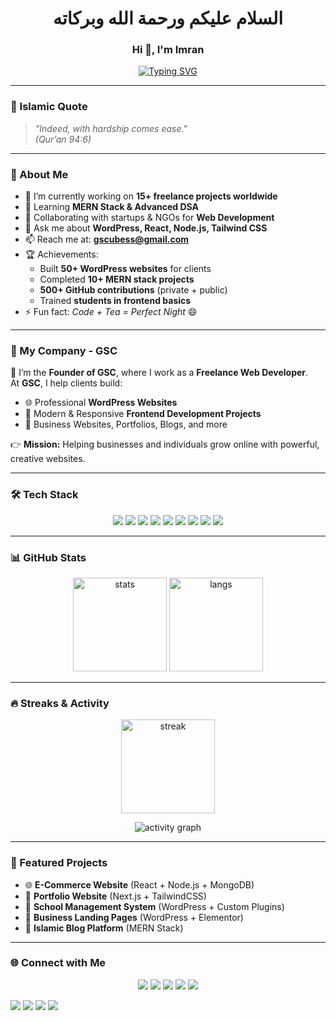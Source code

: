 <h1 align="center">السلام عليكم ورحمة الله وبركاته</h1>
<h3 align="center">Hi 👋, I'm Imran</h3>

<!-- Typing Animation -->
<p align="center">
  <a href="https://github.com/gscubess">
    <img src="https://readme-typing-svg.demolab.com?font=Fira+Code&size=22&pause=1000&center=true&vCenter=true&width=550&lines=Founder+of+GSC;Freelancer+%7C+WordPress+Developer;Frontend+Developer+%7C+React+Learner;Islamic+Content+Creator;Open+Source+Contributor" alt="Typing SVG" />
  </a>
</p>

---

### 📖 Islamic Quote
> *"Indeed, with hardship comes ease."*  
> *(Qur’an 94:6)*  

---

### 🌟 About Me
- 🔭 I’m currently working on **15+ freelance projects worldwide**  
- 🌱 Learning **MERN Stack & Advanced DSA**  
- 👯 Collaborating with startups & NGOs for **Web Development**  
- 💬 Ask me about **WordPress, React, Node.js, Tailwind CSS**  
- 📫 Reach me at: **gscubess@gmail.com**  
- 🏆 Achievements:  
  - Built **50+ WordPress websites** for clients  
  - Completed **10+ MERN stack projects**  
  - **500+ GitHub contributions** (private + public)  
  - Trained **students in frontend basics**  
- ⚡ Fun fact: *Code + Tea = Perfect Night* 😄  

---

### 🏢 My Company - GSC
🚀 I’m the **Founder of GSC**, where I work as a **Freelance Web Developer**.  
At **GSC**, I help clients build:
- 🌐 Professional **WordPress Websites**  
- 🎨 Modern & Responsive **Frontend Development Projects**  
- 💼 Business Websites, Portfolios, Blogs, and more  

👉 **Mission:** Helping businesses and individuals grow online with powerful, creative websites.  

---

### 🛠️ Tech Stack
<p align="center">
  <img src="https://img.shields.io/badge/HTML5-E34F26?style=for-the-badge&logo=html5&logoColor=white"/>
  <img src="https://img.shields.io/badge/CSS3-1572B6?style=for-the-badge&logo=css3&logoColor=white"/>
  <img src="https://img.shields.io/badge/JavaScript-F7DF1E?style=for-the-badge&logo=javascript&logoColor=black"/>
  <img src="https://img.shields.io/badge/React-61DAFB?style=for-the-badge&logo=react&logoColor=black"/>
  <img src="https://img.shields.io/badge/Node.js-339933?style=for-the-badge&logo=node.js&logoColor=white"/>
  <img src="https://img.shields.io/badge/Express.js-000000?style=for-the-badge&logo=express&logoColor=white"/>
  <img src="https://img.shields.io/badge/MongoDB-47A248?style=for-the-badge&logo=mongodb&logoColor=white"/>
  <img src="https://img.shields.io/badge/WordPress-21759B?style=for-the-badge&logo=wordpress&logoColor=white"/>
  <img src="https://img.shields.io/badge/TailwindCSS-38B2AC?style=for-the-badge&logo=tailwind-css&logoColor=white"/>
</p>

---

### 📊 GitHub Stats
<p align="center">
  <img src="https://github-readme-stats.vercel.app/api?username=gscubess&show_icons=true&theme=tokyonight" alt="stats" height="150"/>
  <img src="https://github-readme-stats.vercel.app/api/top-langs/?username=gscubess&layout=compact&theme=tokyonight" alt="langs" height="150"/>
</p>

---

### 🔥 Streaks & Activity
<p align="center">
  <img src="https://streak-stats.demolab.com?user=gscubess&theme=tokyonight&hide_border=true" alt="streak" height="150"/>
</p>

<p align="center">
  <img src="https://github-readme-activity-graph.vercel.app/graph?username=gscubess&theme=tokyo-night" alt="activity graph"/>
</p>

---

### 📂 Featured Projects
- 🌐 **E-Commerce Website** (React + Node.js + MongoDB)  
- 🎨 **Portfolio Website** (Next.js + TailwindCSS)  
- 🏫 **School Management System** (WordPress + Custom Plugins)  
- 💼 **Business Landing Pages** (WordPress + Elementor)  
- 📱 **Islamic Blog Platform** (MERN Stack)  

---

### 🌐 Connect with Me
<p align="center">
  <!-- Islamic Pages -->
  <a href="https://www.facebook.com/share/1ELyq8doBN/"><img src="https://img.shields.io/badge/Facebook%20Islamic-1877F2?style=for-the-badge&logo=facebook&logoColor=white"/></a>
  <a href="https://www.instagram.com/dar_ul_g?igsh=MXY1eXdwcjdqNzZ0bw=="><img src="https://img.shields.io/badge/Instagram%20Islamic-E4405F?style=for-the-badge&logo=instagram&logoColor=white"/></a>
  <a href="https://pin.it/3cQiS2fQC"><img src="https://img.shields.io/badge/Pinterest%20Islamic-BD081C?style=for-the-badge&logo=pinterest&logoColor=white"/></a>
  <a href="https://www.youtube.com/@dar_ul_g"><img src="https://img.shields.io/badge/YouTube%20Islamic-FF0000?style=for-the-badge&logo=youtube&logoColor=white"/></a>
  <a href="https://www.threads.com/@dar_ul_g"><img src="https://img.shields.io/badge/Threads-000000?style=for-the-badge&logo=threads&logoColor=white"/></a>

  <br/>

  <!-- Founder / Company -->
  <a href="https://www.instagram.com/gscubess?igsh=anBqc2owNm1zZGRo"><img src="https://img.shields.io/badge/Instagram%20Founder-E4405F?style=for-the-badge&logo=instagram&logoColor=white"/></a>
  <a href="https://www.facebook.com/share/1FZuGFxMWt/"><img src="https://img.shields.io/badge/Facebook%20Founder-1877F2?style=for-the-badge&logo=facebook&logoColor=white"/></a>
  <a href="https://www.youtube.com/@gscubess"><img src="https://img.shields.io/badge/YouTube%20Founder-FF0000?style=for-the-badge&logo=youtube&logoColor=white"/></a>
  <a href="https://x.com/itzsekhh?t=NMg_nyo64pWWsWBxnQBkxQ&s=09"><img src="https://img.shields.io/badge/Twitter%20(X)-1DA1F2?style=for-the-badge&logo=twitter&logoColor=white"/></a>
</p>
